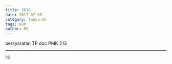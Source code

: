 ```yaml
---
title: 3878
date: 2017-07-05
category: Tanya-SC
tags: KUP
author: RS
---
```


persyaratan TP doc PMK 213

---



`RS`
